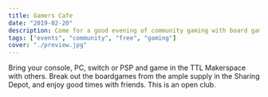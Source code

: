 ```yaml
---
title: Gamers Cafe
date: "2019-02-20"
description: Come for a good evening of community gaming with board games, video games, and portable consoles.
tags: ["events", "community", "free", "gaming"]
cover: "./preview.jpg"
---
```


Bring your console, PC, switch or PSP and game in the TTL Makerspace with others. Break out the boardgames from the ample supply in the Sharing Depot, and enjoy good times with friends. This is an open club.
